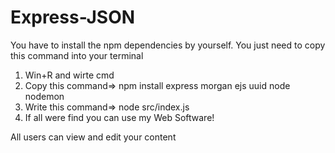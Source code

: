 # Express-JSON
You have to install the npm dependencies by yourself. You just need to copy this command into your terminal
1. Win+R and wirte cmd
2. Copy this command=> npm install express morgan ejs uuid node nodemon
3. Write this command=> node src/index.js
4. If all were find you can use my Web Software!

All users can view and edit your content

